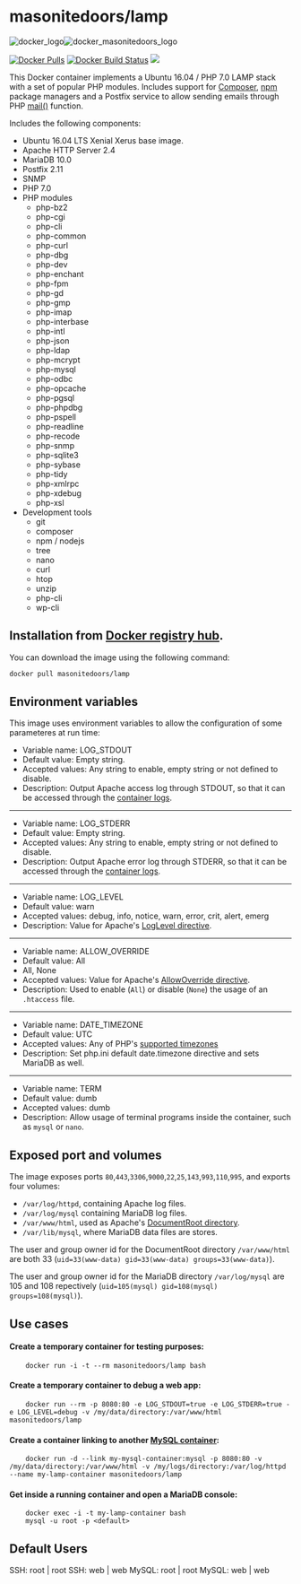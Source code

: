 masonitedoors/lamp
==========

![docker_logo](https://raw.githubusercontent.com/masonitedoors/docker-lamp/master/docker_139x115.png)![docker_masonitedoors_logo](https://raw.githubusercontent.com/masonitedoors/docker-lamp/master/docker_masonitedoors_161x115.png)

[![Docker Pulls](https://img.shields.io/docker/pulls/masonitedoors/lamp.svg?style=plastic)](https://hub.docker.com/r/masonitedoors/lamp/)
[![Docker Build Status](https://img.shields.io/docker/build/masonitedoors/lamp.svg?style=plastic)](https://hub.docker.com/r/masonitedoors/lamp/builds/)
[![](https://images.microbadger.com/badges/image/masonitedoors/lamp.svg)](https://microbadger.com/images/masonitedoors/lamp "masonitedoors/lamp")

This Docker container implements a Ubuntu 16.04 / PHP 7.0 LAMP stack with a set of popular PHP modules. Includes support for [Composer](https://getcomposer.org/), [npm](https://www.npmjs.com/) package managers and a Postfix service to allow sending emails through PHP [mail()](http://php.net/manual/en/function.mail.php) function.

Includes the following components:

 * Ubuntu 16.04 LTS Xenial Xerus base image.
 * Apache HTTP Server 2.4
 * MariaDB 10.0
 * Postfix 2.11
 * SNMP
 * PHP 7.0
 * PHP modules
 	* php-bz2
	* php-cgi
	* php-cli
	* php-common
	* php-curl
	* php-dbg
	* php-dev
	* php-enchant
	* php-fpm
	* php-gd
	* php-gmp
	* php-imap
	* php-interbase
	* php-intl
	* php-json
	* php-ldap
	* php-mcrypt
	* php-mysql
	* php-odbc
	* php-opcache
	* php-pgsql
	* php-phpdbg
	* php-pspell
	* php-readline
	* php-recode
	* php-snmp
	* php-sqlite3
	* php-sybase
	* php-tidy
	* php-xmlrpc
	* php-xdebug
	* php-xsl
 * Development tools
	* git
	* composer
	* npm / nodejs
	* tree
	* nano
	* curl
	* htop
	* unzip
	* php-cli
	* wp-cli

Installation from [Docker registry hub](https://registry.hub.docker.com/u/masonitedoors/lamp/).
----

You can download the image using the following command:

```bash
docker pull masonitedoors/lamp
```

Environment variables
----

This image uses environment variables to allow the configuration of some parameteres at run time:

* Variable name: LOG_STDOUT
* Default value: Empty string.
* Accepted values: Any string to enable, empty string or not defined to disable.
* Description: Output Apache access log through STDOUT, so that it can be accessed through the [container logs](https://docs.docker.com/reference/commandline/logs/).

----

* Variable name: LOG_STDERR
* Default value: Empty string.
* Accepted values: Any string to enable, empty string or not defined to disable.
* Description: Output Apache error log through STDERR, so that it can be accessed through the [container logs](https://docs.docker.com/reference/commandline/logs/).

----

* Variable name: LOG_LEVEL
* Default value: warn
* Accepted values: debug, info, notice, warn, error, crit, alert, emerg
* Description: Value for Apache's [LogLevel directive](http://httpd.apache.org/docs/2.4/en/mod/core.html#loglevel).

----

* Variable name: ALLOW_OVERRIDE
* Default value: All
* All, None
* Accepted values: Value for Apache's [AllowOverride directive](http://httpd.apache.org/docs/2.4/en/mod/core.html#allowoverride).
* Description: Used to enable (`All`) or disable (`None`) the usage of an `.htaccess` file.

----

* Variable name: DATE_TIMEZONE
* Default value: UTC
* Accepted values: Any of PHP's [supported timezones](http://php.net/manual/en/timezones.php)
* Description: Set php.ini default date.timezone directive and sets MariaDB as well.

----

* Variable name: TERM
* Default value: dumb
* Accepted values: dumb
* Description: Allow usage of terminal programs inside the container, such as `mysql` or `nano`.

Exposed port and volumes
----

The image exposes ports `80`,`443`,`3306`,`9000`,`22`,`25`,`143`,`993`,`110`,`995`, and exports four volumes:

* `/var/log/httpd`, containing Apache log files.
* `/var/log/mysql` containing MariaDB log files.
* `/var/www/html`, used as Apache's [DocumentRoot directory](http://httpd.apache.org/docs/2.4/en/mod/core.html#documentroot).
* `/var/lib/mysql`, where MariaDB data files are stores.


The user and group owner id for the DocumentRoot directory `/var/www/html` are both 33 (`uid=33(www-data) gid=33(www-data) groups=33(www-data)`).

The user and group owner id for the MariaDB directory `/var/log/mysql` are 105 and 108 repectively (`uid=105(mysql) gid=108(mysql) groups=108(mysql)`).

Use cases
----

#### Create a temporary container for testing purposes:

```
	docker run -i -t --rm masonitedoors/lamp bash
```

#### Create a temporary container to debug a web app:

```
	docker run --rm -p 8080:80 -e LOG_STDOUT=true -e LOG_STDERR=true -e LOG_LEVEL=debug -v /my/data/directory:/var/www/html masonitedoors/lamp
```

#### Create a container linking to another [MySQL container](https://registry.hub.docker.com/_/mysql/):

```
	docker run -d --link my-mysql-container:mysql -p 8080:80 -v /my/data/directory:/var/www/html -v /my/logs/directory:/var/log/httpd --name my-lamp-container masonitedoors/lamp
```

#### Get inside a running container and open a MariaDB console:

```
	docker exec -i -t my-lamp-container bash
	mysql -u root -p <default>
```

Default Users
----
SSH: root | root
SSH: web | web
MySQL: root | root
MySQL: web | web